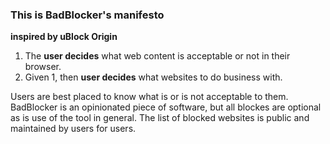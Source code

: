 ### This is BadBlocker's manifesto
__inspired by uBlock Origin__

1. The **user decides** what web content is acceptable or not in their browser.  
1. Given 1, then **user decides** what websites to do business with.

Users are best placed to know what is or is not acceptable to them. BadBlocker is an opinionated
piece of software, but all blockes are optional as is use of the tool in general.  The list of
blocked websites is public and maintained by users for users.